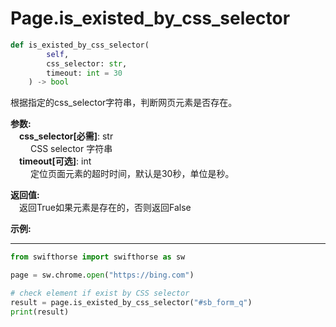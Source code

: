 
# Page.is_existed_by_css_selector
```python
def is_existed_by_css_selector(
        self,
        css_selector: str,
        timeout: int = 30
    ) -> bool
```  

根据指定的css_selector字符串，判断网页元素是否存在。

**参数:**  
    &emsp;**css_selector[必需]**: str     
        &emsp;&emsp; CSS selector 字符串  
    &emsp;**timeout[可选]**: int  
        &emsp;&emsp; 定位页面元素的超时时间，默认是30秒，单位是秒。    

**返回值:**  
    &emsp;返回True如果元素是存在的，否则返回False

**示例:**
***
```python
from swifthorse import swifthorse as sw

page = sw.chrome.open("https://bing.com")

# check element if exist by CSS selector
result = page.is_existed_by_css_selector("#sb_form_q")
print(result)

```